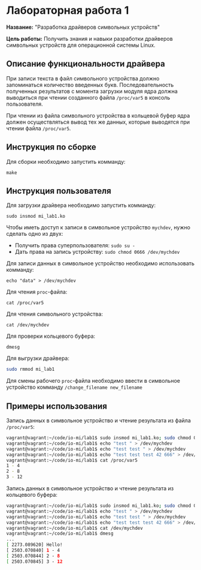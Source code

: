 # Лабораторная работа 1

**Название:** "Разработка драйверов символьных устройств"

**Цель работы:** Получить знания и навыки разработки драйверов символьных устройств для операционной системы Linux.

## Описание функциональности драйвера

При записи текста в файл символьного устройства должно запоминаться количество введенных букв. Последовательность полученных результатов с момента загрузки модуля ядра должна выводиться при чтении созданного файла `/proc/var5` в консоль пользователя.

При чтении из файла символьного устройства в кольцевой буфер ядра должен осуществляться вывод тех же данных, которые выводятся при чтении файла `/proc/var5`.


## Инструкция по сборке

Для сборки необходимо запустить комманду:

```
make
```

## Инструкция пользователя

Для загрузки драйвера необходимо запустить комманду:

```
sudo insmod mi_lab1.ko
```

Чтобы иметь доступ к записи в символьное устройство `mychdev`, нужно сделать одно из двух:

- Получить права суперпользователя: `sudo su -`
- Дать права на запись устройству: `sudo chmod 0666 /dev/mychdev`

Для записи данных в символьное устройство необходимо использовать комманду:

```
echo "data" > /dev/mychdev
```

Для чтения `proc`-файла:

```
cat /proc/var5
```

Для чтения символьного устройства:

```
cat /dev/mychdev
```

Для проверки кольцевого буфера:

```
dmesg
```

Для выгрузки драйвера:

```bash
sudo rmmod mi_lab1
```

Для смены рабочего `proc`-файла необходимо ввести в символьное устройство комманду `/change_filename new_filename`

## Примеры использования

Запись данных в символьное устройство и чтение результата из файла `/proc/var5`:

```bash
vagrant@vagrant:~/code/io-mi/lab1$ sudo insmod mi_lab1.ko; sudo chmod 0666 /dev/mychdev
vagrant@vagrant:~/code/io-mi/lab1$ echo "test " > /dev/mychdev 
vagrant@vagrant:~/code/io-mi/lab1$ echo "test test " > /dev/mychdev 
vagrant@vagrant:~/code/io-mi/lab1$ echo "test test test 42 666" > /dev/mychdev 
vagrant@vagrant:~/code/io-mi/lab1$ cat /proc/var5 
1 - 4
2 - 8
3 - 12

```

Запись данных в символьное устройство и чтение результата из кольцевого буфера:

```bash
vagrant@vagrant:~/code/io-mi/lab1$ sudo insmod mi_lab1.ko; sudo chmod 0666 /dev/mychdev
vagrant@vagrant:~/code/io-mi/lab1$ echo "test " > /dev/mychdev 
vagrant@vagrant:~/code/io-mi/lab1$ echo "test test " > /dev/mychdev 
vagrant@vagrant:~/code/io-mi/lab1$ echo "test test test 42 666" > /dev/mychdev 
vagrant@vagrant:~/code/io-mi/lab1$ cat /dev/mychdev
vagrant@vagrant:~/code/io-mi/lab1$ dmesg
...
[ 2273.089620] Hello!
[ 2503.070840] 1 - 4
[ 2503.070844] 2 - 8
[ 2503.070845] 3 - 12
```
